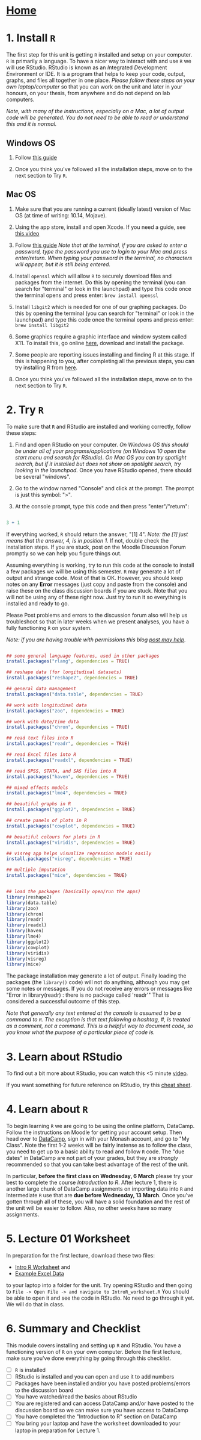 # [Home](README.md)

# 1. Install `R`

The first step for this unit is getting `R` installed and setup on
your computer. `R` is primarily a language. To have a nicer way to
interact with and use `R` we will use RStudio. RStudio is known as an
*I*ntegrated *D*evelopment *E*nvironment or IDE. It is a program that
helps to keep your code, output, graphs, and files all together in one
place. *Please follow these steps on your own laptop/computer* so that
you can work on the unit and later in your honours, on your thesis,
from anywhere and do not depend on lab computers.

*Note, with many of the instructions, especially on a Mac, a lot of
output code will be generated. You do not need to be able to read or
understand this and it is normal.*

## Windows OS

1.  Follow [this guide](https://www.datacamp.com/community/tutorials/installing-R-windows-mac-ubuntu)

2.  Once you think you've followed all the installation steps, move on
    to the next section to Try `R`.

## Mac OS

1.  Make sure that you are running a current (ideally latest) version
    of Mac OS (at time of writing: 10.14, Mojave). 

2.  Using the app store, install and open Xcode. If you need a guide,
    see [this video](https://www.youtube.com/watch?v=m9m6HozVjo8)
	
3.  Follow [this guide](https://www.datacamp.com/community/tutorials/installing-R-windows-mac-ubuntu)
    *Note that at the terminal, if you are asked to enter a password,
    type the password you use to login to your Mac and press
    enter/return. When typing your password in the terminal, no
    characters will appear, but it is still being entered.*
	
4.  Install `openssl` which will allow `R` to securely download files
    and packages from the internet.  Do this by opening the terminal
    (you can search for "terminal" or look in the launchpad) and type
    this code once the terminal opens and press enter: 
	`brew install openssl`

5.  Install `libgit2` which is needed for one of our graphing
    packages. Do this by opening the terminal
    (you can search for "terminal" or look in the launchpad) and type
    this code once the terminal opens and press enter:
	`brew install libgit2`
	
6.  Some graphics require a graphic interface and window system called
    X11. To install this, go online [here](https://www.xquartz.org/), 
	download and install the package.

7.  Some people are reporting issues installing and finding R at this
    stage. If this is happening to you, after completing all the
    previous steps, you can try installing R from [here](https://cran.csiro.au/).

8.  Once you think you've followed all the installation steps, move on
    to the next section to Try `R`.

# 2. Try `R`

To make sure that `R` and RStudio are installed and working correctly,
follow these steps:

1.  Find and open RStudio on your computer.  *On Windows OS this
    should be under all of your programs/applications (on Windows 10
    open the start menu and search for RStudio).  On Mac OS you can
    try spotlight search, but if it installed but does not show on
    spotlight search, try looking in the launchpad.* Once you have
    RStudio opened, there should be several "windows".
	
2.  Go to the window named "Console" and click at the prompt. The
    prompt is just this symbol: ">".
	
3.  At the console prompt, type this code and then press "enter"/"return":

```r 

3 + 1

```

If everything worked, `R` should return the answer, "[1] 4". 
_Note: the [1] just means that the answer, 4, is in position 1._
If not, double check the installation steps. If you are stuck, post on
the Moodle Discussion Forum promptly so we can help you figure things
out. 

Assuming everything is working, try to run this code at the console to
install a few packages we will be using this semester. 
`R` may generate a lot of output and strange code. Most of that is
OK. However, you should keep notes on any **Error** messages (just copy
and paste from the console) and raise these on the class discussion
boards if you are stuck. Note that you will not be using any of these
right now. Just try to run it so everything is installed and ready to
go. 

Please Post problems and errors to the discussion forum also will help
us troubleshoot so that in later weeks when we present analyses, you
have a fully functioning `R` on your system.

_Note: if you are having trouble with permissions this blog 
[post may
help](https://www.r-bloggers.com/escaping-the-macos-10-14-mojave-filesystem-sandbox-with-r-rstudio/)._

```r 

## some general language features, used in other packages
install.packages("rlang", dependencies = TRUE)

## reshape data (for longitudinal datasets)
install.packages("reshape2", dependencies = TRUE) 

## general data management
install.packages("data.table", dependencies = TRUE) 

## work with longitudinal data
install.packages("zoo", dependencies = TRUE) 

## work with date/time data
install.packages("chron", dependencies = TRUE) 

## read text files into R
install.packages("readr", dependencies = TRUE) 

## read Excel files into R
install.packages("readxl", dependencies = TRUE)

## read SPSS, STATA, and SAS files into R
install.packages("haven", dependencies = TRUE) 

## mixed effects models
install.packages("lme4", dependencies = TRUE) 

## beautiful graphs in R
install.packages("ggplot2", dependencies = TRUE) 

## create panels of plots in R
install.packages("cowplot", dependencies = TRUE) 

## beautiful colours for plots in R
install.packages("viridis", dependencies = TRUE) 

## visreg app helps visualize regression models easily
install.packages("visreg", dependencies = TRUE)

## multiple imputation
install.packages("mice", dependencies = TRUE) 


## load the packages (basically open/run the apps)
library(reshape2)
library(data.table)
library(zoo)
library(chron)
library(readr)
library(readxl)
library(haven)
library(lme4)
library(ggplot2)
library(cowplot)
library(viridis)
library(visreg)
library(mice)

```

The package installation may generate a lot of output. Finally loading
the packages (the `library()` code) will not do anything, although you
may get some notes or messages. If you do not receive any errors or
messages like 
"Error in library(readr) : there is no package called 'readr'"
That is considered a successful outcome of this step.

_Note that generally any text entered at the
console is assumed to be a command to `R`. The exception is that text
following a hashtag, #, is treated as a comment, not a command. This
is a helpful way to document code, so you know what the purpose of a
particular piece of code is._

# 3. Learn about RStudio

To find out a bit more about RStudio, you can watch this <5 minute
[video](https://www.youtube.com/watch?v=V_NoBcxpYC8).

If you want something for future reference on RStudio,
try this 
[cheat sheet](https://github.com/rstudio/cheatsheets/raw/master/rstudio-ide.pdf).

# 4. Learn about `R`

To begin learning `R` we are going to be using the online platform,
DataCamp. Follow the instructions on Moodle for getting your account
setup. Then head over to [DataCamp](https://www.datacamp.com/), sign
in with your Monash account, and go to "My Class". Note the first 1-2
weeks will be fairly instense as to follow the class, you need to get
up to a basic ability to read and follow `R` code. The "due dates" in
DataCamp are not part of your grades, but they are *strongly*
recommended so that you can take best advantage of the rest of the
unit.

In particular, **before the first class on Wednesday, 6 March** please
try your best to complete the course *Introduction to R*. After
lecture 1, there is another large chunk of DataCamp assignments on
importing data into `R` and Intermediate `R` use that are 
**due before Wednesday, 13 March**. Once you've gotten through all of
these, you will have a solid foundation and the rest of the unit will
be easier to follow. Also, no other weeks have so many assignments.

# 5. Lecture 01 Worksheet

In preparation for the first lecture, download these two files: 

- [Intro R Worksheet](IntroR_worksheet.R) and
- [Example Excel Data](actigraph_scored_31.xlsx)

to your laptop into a folder for the unit. Try opening RStudio and
then going to 
`File -> Open File -> and navigate to IntroR_worksheet.R` 
You should be able to open it and see the code
in RStudio. No need to go through it yet. We will do that in class.

# 6. Summary and Checklist

This module covers installing and setting up `R` and RStudio. You have
a functioning version of `R` on your own computer. Before the first
lecture, make sure you've done everything by going through this
checklist.

- [ ] `R` is installed
- [ ] RStudio is installed and you can open and use it to add numbers
- [ ] Packages have been installed and/or you have posted
  problems/errors to the discussion board
- [ ] You have watched/read the basics about RStudio
- [ ] You are registered and can access DataCamp and/or have posted to
  the discussion board so we can make sure you have access to DataCamp
- [ ] You have completed the "Introduction to R" section on DataCamp
- [ ] You bring your laptop and have the worksheet downloaded to your
  laptop in preparation for Lecture 1.
